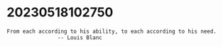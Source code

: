# 20230518102750

```
From each according to his ability, to each according to his need.
                -- Louis Blanc
```
